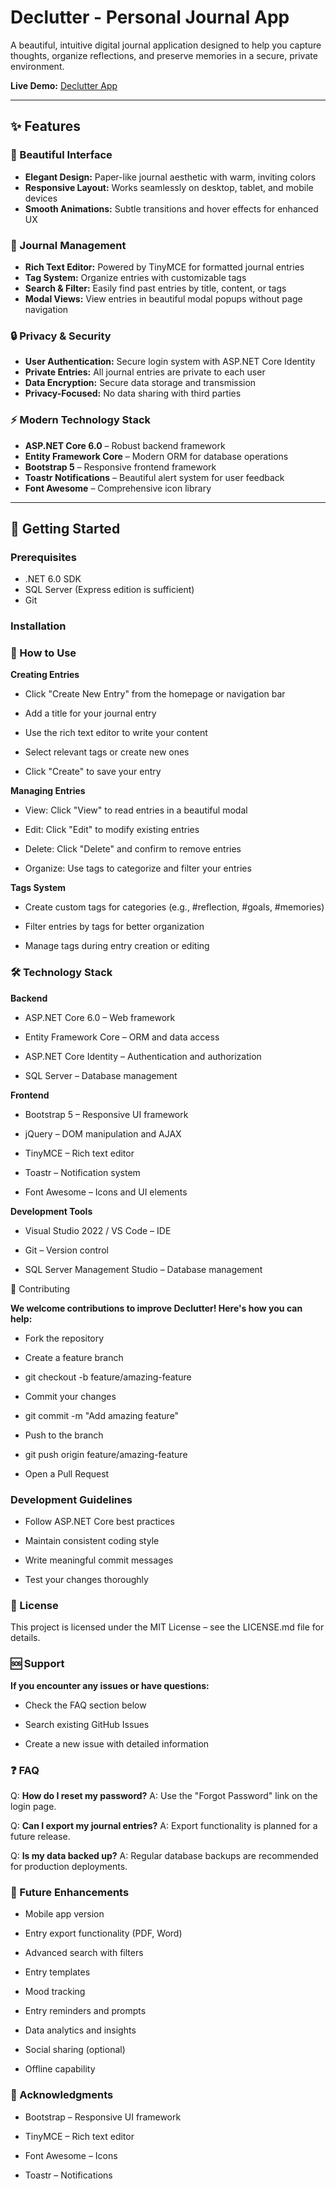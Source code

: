 # Declutter - Personal Journal App

A beautiful, intuitive digital journal application designed to help you capture thoughts, organize reflections, and preserve memories in a secure, private environment.

**Live Demo:** [Declutter App](https://declutter-akhchsg3frg8degj.canadacentral-01.azurewebsites.net)

---

## ✨ Features

### 🎨 Beautiful Interface
- **Elegant Design:** Paper-like journal aesthetic with warm, inviting colors  
- **Responsive Layout:** Works seamlessly on desktop, tablet, and mobile devices  
- **Smooth Animations:** Subtle transitions and hover effects for enhanced UX  

### 📝 Journal Management
- **Rich Text Editor:** Powered by TinyMCE for formatted journal entries  
- **Tag System:** Organize entries with customizable tags  
- **Search & Filter:** Easily find past entries by title, content, or tags  
- **Modal Views:** View entries in beautiful modal popups without page navigation  

### 🔒 Privacy & Security
- **User Authentication:** Secure login system with ASP.NET Core Identity  
- **Private Entries:** All journal entries are private to each user  
- **Data Encryption:** Secure data storage and transmission  
- **Privacy-Focused:** No data sharing with third parties  

### ⚡ Modern Technology Stack
- **ASP.NET Core 6.0** – Robust backend framework  
- **Entity Framework Core** – Modern ORM for database operations  
- **Bootstrap 5** – Responsive frontend framework  
- **Toastr Notifications** – Beautiful alert system for user feedback  
- **Font Awesome** – Comprehensive icon library  

---

## 🚀 Getting Started

### Prerequisites
- .NET 6.0 SDK  
- SQL Server (Express edition is sufficient)  
- Git  

### Installation


### 📖 How to Use
**Creating Entries**

- Click "Create New Entry" from the homepage or navigation bar

- Add a title for your journal entry

- Use the rich text editor to write your content

- Select relevant tags or create new ones

- Click "Create" to save your entry

**Managing Entries**

- View: Click "View" to read entries in a beautiful modal

- Edit: Click "Edit" to modify existing entries

- Delete: Click "Delete" and confirm to remove entries

- Organize: Use tags to categorize and filter your entries

**Tags System**

- Create custom tags for categories (e.g., #reflection, #goals, #memories)

- Filter entries by tags for better organization

- Manage tags during entry creation or editing

### 🛠️ Technology Stack
**Backend**

- ASP.NET Core 6.0 – Web framework

- Entity Framework Core – ORM and data access

- ASP.NET Core Identity – Authentication and authorization

- SQL Server – Database management

**Frontend**

- Bootstrap 5 – Responsive UI framework

- jQuery – DOM manipulation and AJAX

- TinyMCE – Rich text editor

- Toastr – Notification system

- Font Awesome – Icons and UI elements

**Development Tools**

- Visual Studio 2022 / VS Code – IDE

- Git – Version control

- SQL Server Management Studio – Database management

🤝 Contributing

**We welcome contributions to improve Declutter! Here's how you can help:**

- Fork the repository

- Create a feature branch

- git checkout -b feature/amazing-feature


- Commit your changes

- git commit -m "Add amazing feature"


- Push to the branch

- git push origin feature/amazing-feature


- Open a Pull Request

### Development Guidelines

- Follow ASP.NET Core best practices

- Maintain consistent coding style

- Write meaningful commit messages

- Test your changes thoroughly

### 📄 License

This project is licensed under the MIT License – see the LICENSE.md file for details.

### 🆘 Support

**If you encounter any issues or have questions:**

- Check the FAQ section below

- Search existing GitHub Issues

- Create a new issue with detailed information

### ❓ FAQ

Q: **How do I reset my password?**
A: Use the "Forgot Password" link on the login page.

Q: **Can I export my journal entries?**
A: Export functionality is planned for a future release.

Q: **Is my data backed up?**
A: Regular database backups are recommended for production deployments.

### 🚀 Future Enhancements

- Mobile app version

- Entry export functionality (PDF, Word)

- Advanced search with filters

- Entry templates

- Mood tracking

- Entry reminders and prompts

- Data analytics and insights

- Social sharing (optional)

- Offline capability

### 🙏 Acknowledgments

- Bootstrap – Responsive UI framework

- TinyMCE – Rich text editor

- Font Awesome – Icons

- Toastr – Notifications
